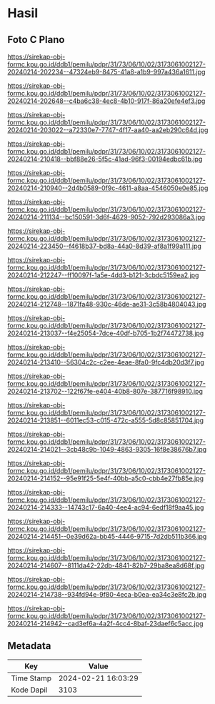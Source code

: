 # Hasil

## Foto C Plano

https://sirekap-obj-formc.kpu.go.id/ddb1/pemilu/pdpr/31/73/06/10/02/3173061002127-20240214-202234--47324eb9-8475-41a8-a1b9-997a436a1611.jpg

https://sirekap-obj-formc.kpu.go.id/ddb1/pemilu/pdpr/31/73/06/10/02/3173061002127-20240214-202648--c4ba6c38-4ec8-4b10-917f-86a20efe4ef3.jpg

https://sirekap-obj-formc.kpu.go.id/ddb1/pemilu/pdpr/31/73/06/10/02/3173061002127-20240214-203022--a72330e7-7747-4f17-aa40-aa2eb290c64d.jpg

https://sirekap-obj-formc.kpu.go.id/ddb1/pemilu/pdpr/31/73/06/10/02/3173061002127-20240214-210418--bbf88e26-5f5c-41ad-96f3-00194edbc61b.jpg

https://sirekap-obj-formc.kpu.go.id/ddb1/pemilu/pdpr/31/73/06/10/02/3173061002127-20240214-210940--2d4b0589-0f9c-4611-a8aa-4546050e0e85.jpg

https://sirekap-obj-formc.kpu.go.id/ddb1/pemilu/pdpr/31/73/06/10/02/3173061002127-20240214-211134--bc150591-3d6f-4629-9052-792d293086a3.jpg

https://sirekap-obj-formc.kpu.go.id/ddb1/pemilu/pdpr/31/73/06/10/02/3173061002127-20240214-223450--f4618b37-bd8a-44a0-8d39-af8a1f99a111.jpg

https://sirekap-obj-formc.kpu.go.id/ddb1/pemilu/pdpr/31/73/06/10/02/3173061002127-20240214-212247--ff10097f-1a5e-4dd3-b121-3cbdc5159ea2.jpg

https://sirekap-obj-formc.kpu.go.id/ddb1/pemilu/pdpr/31/73/06/10/02/3173061002127-20240214-212748--1871fa48-930c-46de-ae31-3c58b4804043.jpg

https://sirekap-obj-formc.kpu.go.id/ddb1/pemilu/pdpr/31/73/06/10/02/3173061002127-20240214-213037--f4e25054-7dce-40df-b705-1b2f74472738.jpg

https://sirekap-obj-formc.kpu.go.id/ddb1/pemilu/pdpr/31/73/06/10/02/3173061002127-20240214-213410--56304c2c-c2ee-4eae-8fa0-9fc4db20d3f7.jpg

https://sirekap-obj-formc.kpu.go.id/ddb1/pemilu/pdpr/31/73/06/10/02/3173061002127-20240214-213702--122f67fe-e404-40b8-807e-387716f98910.jpg

https://sirekap-obj-formc.kpu.go.id/ddb1/pemilu/pdpr/31/73/06/10/02/3173061002127-20240214-213851--6011ec53-c015-472c-a555-5d8c85851704.jpg

https://sirekap-obj-formc.kpu.go.id/ddb1/pemilu/pdpr/31/73/06/10/02/3173061002127-20240214-214021--3cb48c9b-1049-4863-9305-16f8e38676b7.jpg

https://sirekap-obj-formc.kpu.go.id/ddb1/pemilu/pdpr/31/73/06/10/02/3173061002127-20240214-214152--95e91f25-5e4f-40bb-a5c0-cbb4e27fb85e.jpg

https://sirekap-obj-formc.kpu.go.id/ddb1/pemilu/pdpr/31/73/06/10/02/3173061002127-20240214-214333--14743c17-6a40-4ee4-ac94-6edf18f9aa45.jpg

https://sirekap-obj-formc.kpu.go.id/ddb1/pemilu/pdpr/31/73/06/10/02/3173061002127-20240214-214451--0e39d62a-bb45-4446-9715-7d2db511b366.jpg

https://sirekap-obj-formc.kpu.go.id/ddb1/pemilu/pdpr/31/73/06/10/02/3173061002127-20240214-214607--8111da42-22db-4841-82b7-29ba8ea8d68f.jpg

https://sirekap-obj-formc.kpu.go.id/ddb1/pemilu/pdpr/31/73/06/10/02/3173061002127-20240214-214738--934fd94e-9f80-4eca-b0ea-ea34c3e8fc2b.jpg

https://sirekap-obj-formc.kpu.go.id/ddb1/pemilu/pdpr/31/73/06/10/02/3173061002127-20240214-214942--cad3ef6a-4a2f-4cc4-8baf-23daef6c5acc.jpg


## Metadata

| Key        | Value               |
| ---------- | ------------------- |
| Time Stamp | 2024-02-21 16:03:29 |
| Kode Dapil | 3103                |




